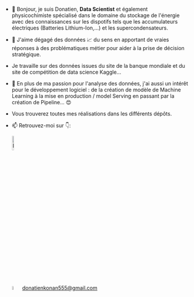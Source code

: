 - 👋 Bonjour, je suis Donatien, **Data Scientist** et également physicochimiste spécialisé dans le domaine du stockage de l'énergie avec des connaissances sur les dispotifs tels que les accumulateurs électriques (Batteries Lithium-Ion,...) et les supercondensateurs.

- 👀 J'aime dégagé des données :chart_with_upwards_trend: du sens en apportant de vraies réponses à des problématiques métier pour aider à la prise de décision stratégique.

- Je travaille sur des données issues du site de la banque mondiale et du site de compétition de data science Kaggle...

- 💞️ En plus de ma passion pour l'analyse des données, j'ai aussi un intérêt pour le développement logiciel : de la création de modèle de Machine Learning à la mise en production / model Serving en passant par la création de Pipeline... :heart_eyes:

- Vous trouverez toutes mes réalisations dans les différents dépôts.

- 📫 Retrouvez-moi sur 👇:

     <a href="https://www.linkedin.com/in/donatien-konan-75368312a/"/>
     <img alt="hyperlien Linkedin" src="https://blog.waalaxy.com/wp-content/uploads/2021/01/Linkedin-Logo-2048x1280.png" width="10%" height="10%" title="hyperlien vers mon profil linkedin">
     </a>
  
     <img alt="donatienkonan555@gmail.com" src="https://static4.depositphotos.com/1018414/325/i/600/depositphotos_3255674-stock-photo-email-sign-blue-glass.jpg" width="5%" height="5%" title="email : "> donatienkonan555@gmail.com
     
<!---:wave: 
ONOKANA8/ONOKANA8 is a ✨ special ✨ repository because its `README.md` (this file) appears on your GitHub profile.
You can click the Preview link to take a look at your changes.
--->
